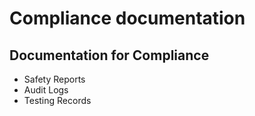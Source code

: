 # Compliance documentation
## Documentation for Compliance
- Safety Reports
- Audit Logs
- Testing Records
